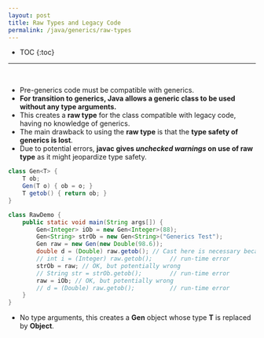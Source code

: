 ```yaml
---
layout: post
title: Raw Types and Legacy Code
permalink: /java/generics/raw-types
---
```


- TOC
{:toc}

<hr><br>

* Pre-generics code must be compatible with generics. 
* **For transition to generics, Java allows a generic class to be used without any type arguments.**
* This creates a **raw type** for the class compatible with legacy code, having no knowledge of generics. 
* The main drawback to using the **raw type** is that the **type safety of generics is lost**.
* Due to potential errors, **javac gives *unchecked warnings* on use of raw type** as it might jeopardize type safety.

```java
class Gen<T> {
    T ob;
    Gen(T o) { ob = o; }
    T getob() { return ob; }
}

class RawDemo {
    public static void main(String args[]) {
        Gen<Integer> iOb = new Gen<Integer>(88);
        Gen<String> strOb = new Gen<String>("Generics Test");
        Gen raw = new Gen(new Double(98.6));
        double d = (Double) raw.getob(); // Cast here is necessary because type is unknown.
        // int i = (Integer) raw.getob();     // run-time error
        strOb = raw; // OK, but potentially wrong
        // String str = strOb.getob();        // run-time error
        raw = iOb; // OK, but potentially wrong
        // d = (Double) raw.getob();          // run-time error
    }
}
```
* No type arguments, this creates a **Gen** object whose type **T** is replaced by **Object**.
